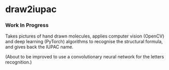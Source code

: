 # draw2iupac

### Work In Progress

Takes pictures of hand drawn molecules, applies computer vision (OpenCV) and deep learning (PyTorch) algorithms
to recognise the structural formula, and gives back the IUPAC name.

(About to be improved to use a convolutionary neural network for the letters recognition.)
